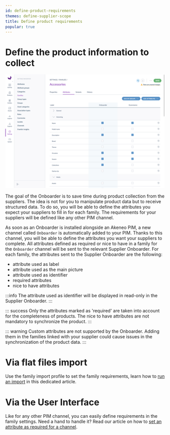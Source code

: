 ```yaml
---
id: define-product-requirements
themes: define-supplier-scope
title: Define product requirements
popular: true
---
```


# Define the product information to collect

![Define product requirements](../img/PIM_Settings_Families_SupplierAndSupplierReference.png)

The goal of the Onboarder is to save time during product collection from the suppliers. The idea is not for you to manipulate product data but to receive structured data. To do so, you will be able to define the attributes you expect your suppliers to fill in for each family. The requirements for your suppliers will be defined like any other PIM channel.

As soon as an Onboarder is installed alongside an Akeneo PIM, a new channel  called `Onboarder` is automatically added to your PIM. Thanks to this channel, you will be able to define the attributes you want your suppliers to complete. All attributes defined as required or nice to have in a family for the `Onboarder` channel will be sent to the relevant Supplier Onboarder. For each family, the attributes sent to the Supplier Onboarder are the following:

* attribute used as label
* attribute used as the main picture
* attribute used as identifier
* required attributes
* nice to have attributes

:::info
The attribute used as identifier will be displayed in read-only in the Supplier Onboarder.
:::

::: success
Only the attributes marked as 'required' are taken into account for the completeness of products. The nice to have attributes are not mandatory to synchronize the product.
:::

::: warning
Custom attributes are not supported by the Onboarder. Adding them in the families linked with your supplier could cause issues in the synchronization of the product data. 
:::

# Via flat files import

Use the family import profile to set the family requirements, learn how to [run an import](https://help.akeneo.com/articles/imports.html#run-an-import) in this dedicated article.

# Via the User Interface

Like for any other PIM channel, you can easily define requirements in the family settings. Need a hand to handle it? Read our article on how to [set an attribute as required for a channel](https://help.akeneo.com/articles/manage-your-families.html#set-an-attribute-required-for-a-channel).
